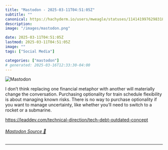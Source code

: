 ```yaml
---
title: "Mastodon - 2025-03-11T04:51:05Z"
subtitle: ""
canonical: https://hachyderm.io/users/mweagle/statuses/114141997629831804
description:
image: "/images/mastodon.png"

date: 2025-03-11T04:51:05Z
lastmod: 2025-03-11T04:51:05Z
image: ""
tags: ["Social Media"]

categories: ["mastodon"]
# generated: 2025-03-16T12:33:30-04:00
---
```

![Mastodon](/images/mastodon.png)

<p>I don’t think replacing one financial metaphor with another will materially change the conversation. Purchasing optionality for train schedule flexibility is about managing known risks. There is no way to purchase optionality if you want to manage uncertainty, like whether you’ll need to switch to a rocket or a submarine. </p><p><a href="https://leaddev.com/technical-direction/tech-debt-outdated-concept" target="_blank" rel="nofollow noopener noreferrer" translate="no"><span class="invisible">https://</span><span class="ellipsis">leaddev.com/technical-directio</span><span class="invisible">n/tech-debt-outdated-concept</span></a></p>


###### [Mastodon Source 🐘](https://hachyderm.io/@mweagle/114141997629831804)

___
